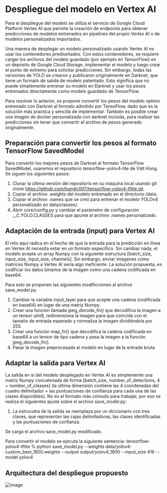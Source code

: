 # Despliegue del modelo en Vertex AI

Para el despliegue del modelo se utiliza el servicio de Google Cloud Platform Vertex AI que permite la creación de endpoints para obtener predicciones de modelos entrenados en pipelines del propio Vertex AI o de modelos personalizados importados.

Una manera de desplegar un modelo personalizado usando Vertex AI es usar los contenedores prediseñados. Con estos contenedores, se requiere cargar los archivos del modelo guardado (por ejemplo en TensorFlow) en un depósito de Google Cloud Storage, implementar el modelo y luego crear el punto de extremo para solicitar predicciones. Sin embargo, todas las versiones de YOLO se crearon y publicaron originalmente en Darknet, que tiene un formato de salida de modelo patentado. Esto significa que no puede simplemente entrenar su modelo en Darknet y usar los pesos entrenados directamente como modelo guardado de TensorFlow.

Para resolver lo anterior, se propone convertir los pesos del modelo optimo entrenado con Darknet al formato admitido por TensoFlow, dado que es la solución más practica y sencilla de implementar. También es posible crear una imagen de docker personalizada con darknet incluida, para realizar las predicciones sin tener que convertir el archivo de pesos generado originalmente.

## Preparación para convertir los pesos al formato TensorFlow SavedModel
Para convertir los mejores pesos de Darknet al formato TensorFlow SavedModel, usaremos el repositorio tensorflow-yolov4-lite de Việt Hùng. Se siguen los siguientes pasos:

1. Clonar la última versión del repositorio en su máquina local usando git clone https://github.com/hunglc007/tensorflow-yolov4-tflite.git.
2. Copiar el archivo .weights del modelo entrenado en el directorio /data.
3. Copiar el archivo .names que se creó para entrenar el modelo YOLOv4 personalizado en data/classes/.
4. Abrir core/config.py y cambiar el parámetro de configuración __C.YOLO.CLASSES  para que apunte al archivo .names personalizado.

## Adaptación de la entrada (input) para Vertex AI
El reto aquí radica en el hecho de que la entrada para la predicción en línea en Vertex AI necesita estar en un formato específico. Sin cambiar nada, el modelo acepta un array Numpy con la siguiente estructura [batch_size, input_size, input_size, channels]. Sin embargo, enviar imágenes como matrices Numpy a Vertex AI sería algo ineficiente. La solución propuesta, es codificar los datos binarios de la imagen como una cadena codificada en base64. 

Para esto se proponen las siguientes modificciones al archivo save_model.py:

1. Cambiar la variable input_layer para que acepte una cadena (codificada en base64) en lugar de una matriz Numpy.
2. Crear una función llamada jpeg_decode_fn() que decodifica la imagen a un tensor uint8, redimensiona la imagen para que coincida con el tamaño de entrada esperado y normaliza la imagen dividiéndola por 255.
3. Crear una función map_fn() que decodifica la cadena codificada en base64 a un tensor de tipo cadena y pasa la imagen a la función jpeg_decode_fn().
4. Pasar la imagen preprocesada al modelo en lugar de la entrada bruta.

## Adaptar la salida para Vertex AI
La salida en sí del modelo desplegado en Vertex AI es simplemente una matriz Numpy concatenada de forma [batch_size, number_of_detections, 4 + number_of_classes] (la última dimensión contiene las 4 coordenadas del cuadro delimitador + las puntuaciones de confianza para cada una de las clases disponibles). No es el formato más cómodo para trabajar, por eso se realiza el siguientes ajuste sobre el archivo save_model.py:

1. La estrucutra de la salida se reemplaza por un diccionario con tres claves, que representan las cajas delimitadoras, las clases identificadas y las puntuaciones de confianza.

Se carga el archivo save_model.py modificado.

Para convertir el modelo se ejecuta la siguiente sentencia:
tensorflow-yolov4-tflite % python save_model.py --weights data/yolov4-custom_best_1800.weights --output output/yolov4_1800 --input_size 416 --model yolov4


## Arquitectura del despliegue propuesto

![image](https://user-images.githubusercontent.com/87614301/210907400-c2d8bbdd-6bc4-4f3d-8dbd-b5c068aa1507.png)
